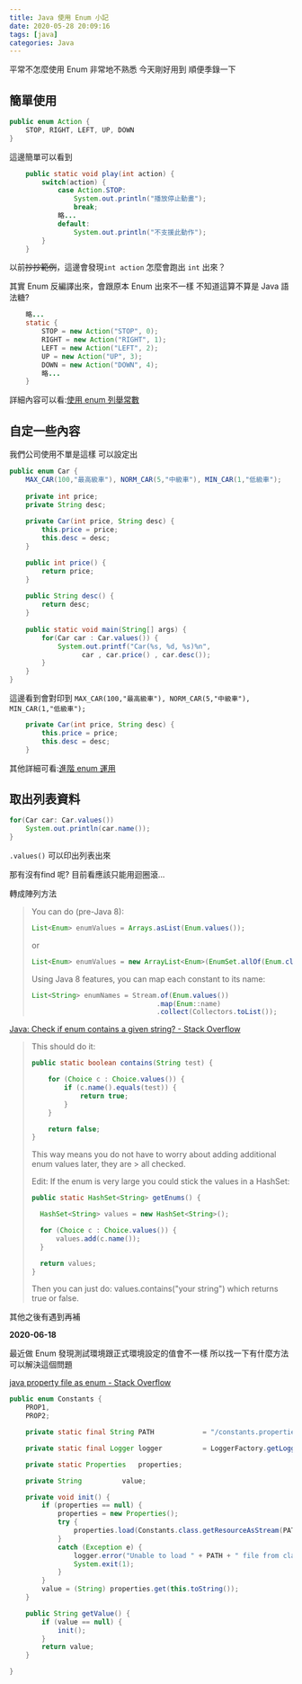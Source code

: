 ```yaml
---
title: Java 使用 Enum 小記
date: 2020-05-28 20:09:16
tags: [java]
categories: Java
---
```


平常不怎麼使用 Enum 
非常地不熟悉
今天剛好用到
順便季錄一下

<!--more-->

## 簡單使用

```java
public enum Action {
    STOP, RIGHT, LEFT, UP, DOWN
}
```

這邊簡單可以看到
```java
    public static void play(int action) {
        switch(action) {
            case Action.STOP:
                System.out.println("播放停止動畫");
                break;
            略...
            default:
                System.out.println("不支援此動作");
        }
    }
```

以前~~抄抄範例~~，這邊會發現`int action`
怎麼會跑出 `int` 出來？

其實 Enum 反編譯出來，會跟原本 Enum 出來不一樣
不知道這算不算是 Java 語法糖?

```java
    略...
    static {
        STOP = new Action("STOP", 0);
        RIGHT = new Action("RIGHT", 1);
        LEFT = new Action("LEFT", 2);
        UP = new Action("UP", 3);
        DOWN = new Action("DOWN", 4);
        略...
    }
```


詳細內容可以看:[使用 enum 列舉常數](https://openhome.cc/Gossip/Java/Enum.html)

## 自定一些內容

我們公司使用不單是這樣
可以設定出


```java
public enum Car {
    MAX_CAR(100,"最高級車"), NORM_CAR(5,"中級車"), MIN_CAR(1,"低級車"); 
    
    private int price;
    private String desc;
    
    private Car(int price, String desc) {
        this.price = price;
        this.desc = desc;
    }

    public int price() {
        return price;
    }
    
    public String desc() {
        return desc;
    }
    
    public static void main(String[] args) {
        for(Car car : Car.values()) {
            System.out.printf("Car(%s, %d, %s)%n",
                  car , car.price() , car.desc());
        }
    }
}
```


這邊看到會對印到 `MAX_CAR(100,"最高級車"), NORM_CAR(5,"中級車"), MIN_CAR(1,"低級車"); `

```java
    private Car(int price, String desc) {
        this.price = price;
        this.desc = desc;
    }
```


其他詳細可看:[進階 enum 運用](https://openhome.cc/Gossip/Java/EnumMore.html)


## 取出列表資料

```java
for(Car car: Car.values())
    System.out.println(car.name());
}
```

`.values()` 可以印出列表出來

那有沒有find 呢?
目前看應該只能用迴圈滾...



轉成陣列方法
> You can do (pre-Java 8):
> ```java
> List<Enum> enumValues = Arrays.asList(Enum.values());
> ```
> or
> ```java
> List<Enum> enumValues = new ArrayList<Enum>(EnumSet.allOf(Enum.class));
> ```
> Using Java 8 features, you can map each constant to its name:
> ```java
> List<String> enumNames = Stream.of(Enum.values())
>                                .map(Enum::name)
>                                .collect(Collectors.toList());
> ```




[Java: Check if enum contains a given string? - Stack Overflow](https://stackoverflow.com/questions/4936819/java-check-if-enum-contains-a-given-string/4936895)

> This should do it:
> ```java
> public static boolean contains(String test) {
> 
>     for (Choice c : Choice.values()) {
>         if (c.name().equals(test)) {
>             return true;
>         }
>     }
> 
>     return false;
> }
> ```
> This way means you do not have to worry about adding additional enum values later, they are > all checked.
> 
> Edit: If the enum is very large you could stick the values in a HashSet:
> ```java
> public static HashSet<String> getEnums() {
> 
>   HashSet<String> values = new HashSet<String>();
> 
>   for (Choice c : Choice.values()) {
>       values.add(c.name());
>   }
> 
>   return values;
> }
> ```
> Then you can just do: values.contains("your string") which returns true or false.



其他之後有遇到再補

**2020-06-18**

最近做 Enum 發現測試環境跟正式環境設定的值會不一樣
所以找一下有什麼方法可以解決這個問題

[java property file as enum - Stack Overflow](https://stackoverflow.com/questions/4908973/java-property-file-as-enum)

```java
public enum Constants {
    PROP1,
    PROP2;

    private static final String PATH            = "/constants.properties";

    private static final Logger logger          = LoggerFactory.getLogger(Constants.class);

    private static Properties   properties;

    private String          value;

    private void init() {
        if (properties == null) {
            properties = new Properties();
            try {
                properties.load(Constants.class.getResourceAsStream(PATH));
            }
            catch (Exception e) {
                logger.error("Unable to load " + PATH + " file from classpath.", e);
                System.exit(1);
            }
        }
        value = (String) properties.get(this.toString());
    }

    public String getValue() {
        if (value == null) {
            init();
        }
        return value;
    }

}
```
